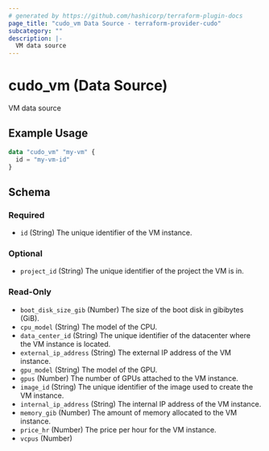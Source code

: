 ```yaml
---
# generated by https://github.com/hashicorp/terraform-plugin-docs
page_title: "cudo_vm Data Source - terraform-provider-cudo"
subcategory: ""
description: |-
  VM data source
---
```


# cudo_vm (Data Source)

VM data source

## Example Usage

```terraform
data "cudo_vm" "my-vm" {
  id = "my-vm-id"
}
```

<!-- schema generated by tfplugindocs -->
## Schema

### Required

- `id` (String) The unique identifier of the VM instance.

### Optional

- `project_id` (String) The unique identifier of the project the VM is in.

### Read-Only

- `boot_disk_size_gib` (Number) The size of the boot disk in gibibytes (GiB).
- `cpu_model` (String) The model of the CPU.
- `data_center_id` (String) The unique identifier of the datacenter where the VM instance is located.
- `external_ip_address` (String) The external IP address of the VM instance.
- `gpu_model` (String) The model of the GPU.
- `gpus` (Number) The number of GPUs attached to the VM instance.
- `image_id` (String) The unique identifier of the image used to create the VM instance.
- `internal_ip_address` (String) The internal IP address of the VM instance.
- `memory_gib` (Number) The amount of memory allocated to the VM instance.
- `price_hr` (Number) The price per hour for the VM instance.
- `vcpus` (Number)
